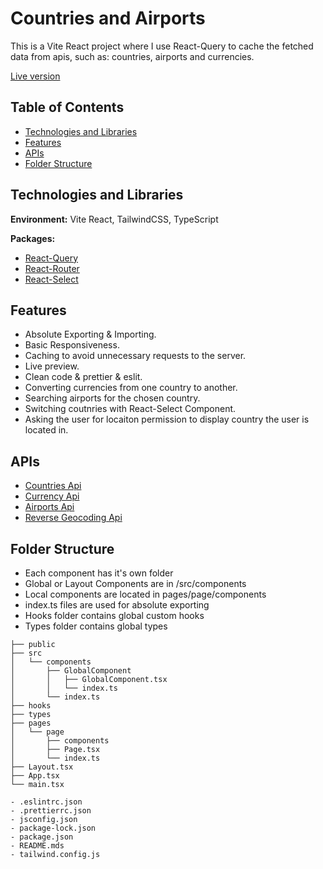 
# Countries and Airports

This is a Vite React project where I use React-Query to cache the fetched data from apis, such as: countries, airports and currencies.

[Live version]()

## Table of Contents

* [Technologies and Libraries](#technologies-and-libraries)
* [Features](#features)
* [APIs](#apis)
* [Folder Structure](#folder-structure)


## Technologies and Libraries

**Environment:** Vite React, TailwindCSS, TypeScript

**Packages:**
- [React-Query](https://tanstack.com/query/v3/)
- [React-Router](https://reactrouter.com/en/main)
- [React-Select](https://react-select.com/home)

## Features
- Absolute Exporting & Importing.
- Basic Responsiveness.
- Caching to avoid unnecessary requests to the server.
- Live preview.
- Clean code & prettier & eslit.
- Converting currencies from one country to another.
- Searching airports for the chosen country.
- Switching coutnries with React-Select Component.
- Asking the user for locaiton permission to display country the user is located in.

## APIs
- [Countries Api](https://restcountries.com/)
- [Currency Api](https://exchangerate.host/#)
- [Airports Api](https://api-ninjas.com/api/airports)
- [Reverse Geocoding Api](https://api-ninjas.com/api/reversegeocoding)

## Folder Structure

- Each component has it's own folder
- Global or Layout Components are in /src/components
- Local components are located in pages/page/components
- index.ts files are used for absolute exporting
- Hooks folder contains global custom hooks
- Types folder contains global types
```
├── public
├── src
│   └── components
│       ├── GlobalComponent
│       │   ├── GlobalComponent.tsx
│       │   └── index.ts
│       └── index.ts
├── hooks
├── types
├── pages
│   └── page
│       ├── components
│       ├── Page.tsx
│       └── index.ts
├── Layout.tsx
├── App.tsx
└── main.tsx

- .eslintrc.json
- .prettierrc.json
- jsconfig.json
- package-lock.json
- package.json
- README.mds
- tailwind.config.js
```
